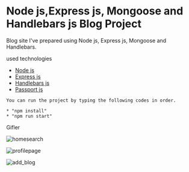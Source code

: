 # Node js,Express js, Mongoose and Handlebars js Blog Project
Blog site I've prepared using Node js, Express js, Mongoose and Handlebars.
 
   
   used technologies
   * [Node js](https://nodejs.org/en/docs/)
   * [Express js](https://expressjs.com/)
   * [Handlebars js](https://handlebarsjs.com/)
   * [Passport js](http://www.passportjs.org/)
   

    You can run the project by typing the following codes in order.
    
    * "npm install"
    * "npm run start"
    
 

    




Gifler

![homesearch](https://user-images.githubusercontent.com/67067879/107852831-dfa56000-6e23-11eb-8dea-357740737b79.gif)                                                                

![profilepage](https://user-images.githubusercontent.com/67067879/107853427-1c268b00-6e27-11eb-881f-98dcba3431ee.gif)


![add_blog](https://user-images.githubusercontent.com/67067879/107852997-bdf8a880-6e24-11eb-80f9-ed78c6311d12.gif)
